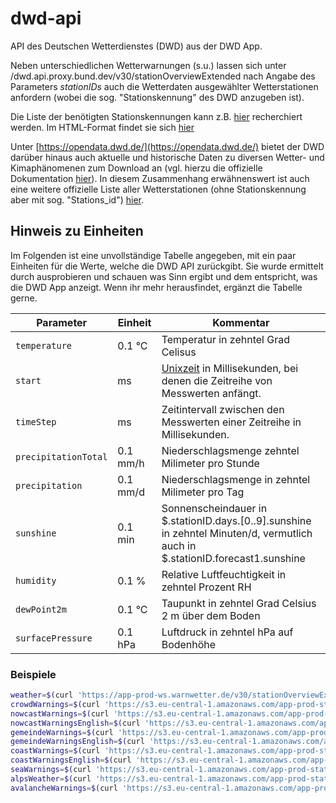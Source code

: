 # dwd-api
API des Deutschen Wetterdienstes (DWD) aus der DWD App.

Neben unterschiedlichen Wetterwarnungen (s.u.) lassen sich unter
/dwd.api.proxy.bund.dev/v30/stationOverviewExtended nach Angabe des Parameters *stationIDs*
auch die Wetterdaten ausgewählter Wetterstationen anfordern (wobei die sog. "Stationskennung" des DWD anzugeben ist). 

Die Liste der benötigten Stationskennungen kann z.B. [hier](https://www.dwd.de/DE/leistungen/klimadatendeutschland/stationsliste.html) recherchiert werden. Im HTML-Format findet sie sich [hier](https://www.dwd.de/DE/leistungen/klimadatendeutschland/statliste/statlex_html.html?view=nasPublication&nn=16102)

Unter [https://opendata.dwd.de/](https://opendata.dwd.de/) bietet der DWD darüber hinaus auch aktuelle und historische Daten zu diversen Wetter- und Kimaphänomenen zum Download an (vgl. hierzu die offizielle Dokumentation [hier](https://opendata.dwd.de/climate_environment/CDC/Readme_intro_CDC_ftp.pdf)). In diesem Zusammenhang erwähnenswert ist auch eine weitere offizielle Liste aller Wetterstationen (ohne Stationskennung aber mit sog. "Stations_id") [hier](https://opendata.dwd.de/climate_environment/CDC/observations_germany/climate/daily/kl/recent/KL_Tageswerte_Beschreibung_Stationen.txt).


## Hinweis zu Einheiten

Im Folgenden ist eine unvollständige Tabelle angegeben, mit ein paar Einheiten für die Werte, welche die DWD API zurückgibt. Sie wurde ermittelt durch ausprobieren und schauen was Sinn ergibt und dem entspricht, was die DWD App anzeigt. Wenn ihr mehr herausfindet, ergänzt die Tabelle gerne.

| Parameter           | Einheit   | Kommentar                                                                                                                       |
|---------------------|-----------|---------------------------------------------------------------------------------------------------------------------------------|
| `temperature`       | 0.1 °C    | Temperatur in zehntel Grad Celisus                                                                                              |
| `start`             | ms        | [Unixzeit](https://de.wikipedia.org/wiki/Unixzeit) in Millisekunden, bei denen die Zeitreihe von Messwerten anfängt.            |
| `timeStep`          | ms        | Zeitintervall zwischen den Messwerten einer Zeitreihe in Millisekunden.                                                         |
| `precipitationTotal`| 0.1 mm/h  | Niederschlagsmenge zehntel Milimeter pro Stunde                                                                                 |
| `precipitation`     | 0.1 mm/d  | Niederschlagsmenge in zehntel Milimeter pro Tag                                                                                 |
| `sunshine`          | 0.1 min   | Sonnenscheindauer in $.stationID.days.[0..9].sunshine in zehntel Minuten/d, vermutlich auch in $.stationID.forecast1.sunshine   |
| `humidity`          | 0.1 %     | Relative Luftfeuchtigkeit in zehntel Prozent RH                                                                                 |
| `dewPoint2m`        | 0.1 °C    | Taupunkt in zehntel Grad Celsius 2 m über dem Boden                                                                             |
| `surfacePressure`   | 0.1 hPa   | Luftdruck in zehntel hPa auf Bodenhöhe                                                                                          |




### Beispiele

```bash
weather=$(curl 'https://app-prod-ws.warnwetter.de/v30/stationOverviewExtended?stationIds=10865,G005')
crowdWarnings=$(curl 'https://s3.eu-central-1.amazonaws.com/app-prod-static.warnwetter.de/v16/crowd_meldungen_overview_v2.json')
nowcastWarnings=$(curl 'https://s3.eu-central-1.amazonaws.com/app-prod-static.warnwetter.de/v16/warnings_nowcast.json')
nowcastWarningsEnglish=$(curl 'https://s3.eu-central-1.amazonaws.com/app-prod-static.warnwetter.de/v16/warnings_nowcast_en.json')
gemeindeWarnings=$(curl 'https://s3.eu-central-1.amazonaws.com/app-prod-static.warnwetter.de/v16/gemeinde_warnings_v2.json')
gemeindeWarningsEnglish=$(curl 'https://s3.eu-central-1.amazonaws.com/app-prod-static.warnwetter.de/v16/gemeinde_warnings_v2_en.json')
coastWarnings=$(curl 'https://s3.eu-central-1.amazonaws.com/app-prod-static.warnwetter.de/v16/warnings_coast.json')
coastWarningsEnglish=$(curl 'https://s3.eu-central-1.amazonaws.com/app-prod-static.warnwetter.de/v16/warnings_coast_en.json')
seaWarnings=$(curl 'https://s3.eu-central-1.amazonaws.com/app-prod-static.warnwetter.de/v16/sea_warning_text.json')
alpsWeather=$(curl 'https://s3.eu-central-1.amazonaws.com/app-prod-static.warnwetter.de/v16/alpen_forecast_text_dwms.json')
avalancheWarnings=$(curl 'https://s3.eu-central-1.amazonaws.com/app-prod-static.warnwetter.de/v16/warnings_lawine.json')
```
